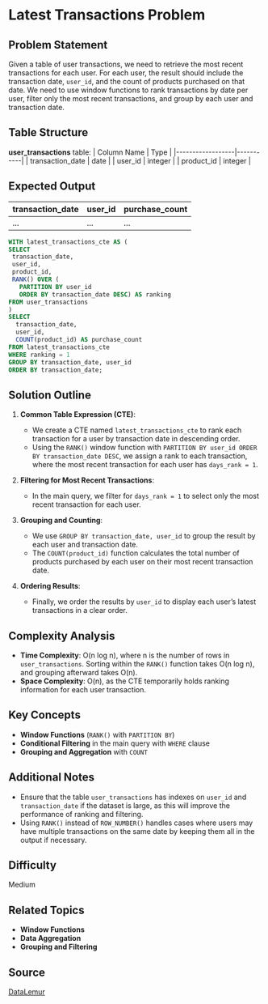 # Latest Transactions Problem

## Problem Statement
Given a table of user transactions, we need to retrieve the most recent transactions for each user. For each user, the result should include the transaction date, `user_id`, and the count of products purchased on that date. We need to use window functions to rank transactions by date per user, filter only the most recent transactions, and group by each user and transaction date.

## Table Structure
**user_transactions** table:
| Column Name      | Type      |
|------------------|-----------|
| transaction_date | date      |
| user_id          | integer   |
| product_id       | integer   |

## Expected Output
| transaction_date | user_id | purchase_count |
|------------------|---------|----------------|
| ...              | ...     | ...            |

```sql
WITH latest_transactions_cte AS (
SELECT 
 transaction_date, 
 user_id, 
 product_id, 
 RANK() OVER (
   PARTITION BY user_id 
   ORDER BY transaction_date DESC) AS ranking 
FROM user_transactions
)
SELECT 
  transaction_date, 
  user_id,
  COUNT(product_id) AS purchase_count 
FROM latest_transactions_cte 
WHERE ranking = 1
GROUP BY transaction_date, user_id
ORDER BY transaction_date;
```

## Solution Outline

1. **Common Table Expression (CTE)**:
   - We create a CTE named `latest_transactions_cte` to rank each transaction for a user by transaction date in descending order.
   - Using the `RANK()` window function with `PARTITION BY user_id ORDER BY transaction_date DESC`, we assign a rank to each transaction, where the most recent transaction for each user has `days_rank = 1`.

2. **Filtering for Most Recent Transactions**:
   - In the main query, we filter for `days_rank = 1` to select only the most recent transaction for each user.

3. **Grouping and Counting**:
   - We use `GROUP BY transaction_date, user_id` to group the result by each user and transaction date.
   - The `COUNT(product_id)` function calculates the total number of products purchased by each user on their most recent transaction date.

4. **Ordering Results**:
   - Finally, we order the results by `user_id` to display each user’s latest transactions in a clear order.

## Complexity Analysis
- **Time Complexity**: O(n log n), where n is the number of rows in `user_transactions`. Sorting within the `RANK()` function takes O(n log n), and grouping afterward takes O(n).
- **Space Complexity**: O(n), as the CTE temporarily holds ranking information for each user transaction.

## Key Concepts
- **Window Functions** (`RANK()` with `PARTITION BY`)
- **Conditional Filtering** in the main query with `WHERE` clause
- **Grouping and Aggregation** with `COUNT`

## Additional Notes
- Ensure that the table `user_transactions` has indexes on `user_id` and `transaction_date` if the dataset is large, as this will improve the performance of ranking and filtering.
- Using `RANK()` instead of `ROW_NUMBER()` handles cases where users may have multiple transactions on the same date by keeping them all in the output if necessary.

## Difficulty
Medium

## Related Topics
- **Window Functions**
- **Data Aggregation**
- **Grouping and Filtering**

## Source
[DataLemur](https://datalemur.com/questions/latest-transactions)
